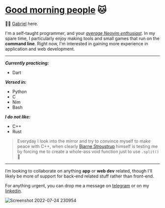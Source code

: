 # [Good morning people](https://www.youtube.com/watch?v=iqWqSxJtBDw&ab_channel=klantskalle) 🐱

👋🤡 [Gabriel](https://gongzm.wordpress.com/) here.

I'm a self-taught programmer, and your *[average Neovim enthusiast](https://upload.wikimedia.org/wikipedia/commons/9/92/5_circus_clowns_LCCN2002718921.jpg)*. In my spare time, I particularly enjoy making tools and small games that run on the **command line**. Right now, I'm interested in gaining more experience in application and web development.

------

***Currently practicing:***
* Dart

***Versed in:***
* Python
* C
* Nim
* Bash 

***I do not like:***
* C++
* Rust
> Everyday I look into the mirror and try to convince myself to make peace with C++, when clearly [Bjarne Stroustrup](https://img-9gag-fun.9cache.com/photo/amvAORo_460s.jpg) himself is testing me by forcing me to create a whole-ass void function just to use `.split()` 💞️

------

I’m looking to collaborate on anything **app** or **web dev** related, though I'll likely be more of support for back-end related stuff rather than front-end.  

For anything urgent, you can drop me a message on [telegram](https://t.me/gongahkia) or on my [linkedin](https://www.linkedin.com/in/gabriel-ong-a87022208/).  

![Screenshot 2022-07-24 230954](https://user-images.githubusercontent.com/117062305/205640295-b29d6c08-1fb5-4621-bca6-ed72b8b9444f.jpg)
